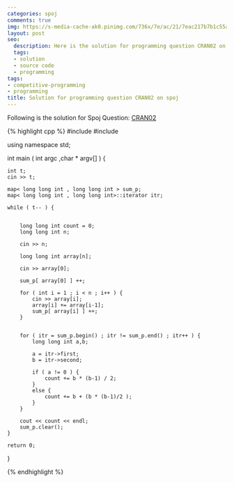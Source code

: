 ```yaml
---
categories: spoj
comments: true
img: https://s-media-cache-ak0.pinimg.com/736x/7e/ac/21/7eac217b7b1c55ab7fd56758e4e181be.jpg
layout: post
seo:
  description: Here is the solution for programming question CRAN02 on spoj
  tags:
  - solution
  - source code
  - programming
tags:
- competitive-programming
- programming
title: Solution for programming question CRAN02 on spoj
---
```


Following is the solution for Spoj Question: [CRAN02](http://www.spoj.com/problems/CRAN02/)

{% highlight cpp %}
#include <iostream>
#include <map>

using namespace std;

int main ( int argc ,char * argv[] ) {

	int t;
	cin >> t;

	map< long long int , long long int > sum_p;
	map< long long int , long long int>::iterator itr;

	while ( t-- ) {


		long long int count = 0;
		long long int n;

		cin >> n;

		long long int array[n];

		cin >> array[0];

		sum_p[ array[0] ] ++;

		for ( int i = 1 ; i < n ; i++ ) {
			cin >> array[i];
			array[i] += array[i-1];
			sum_p[ array[i] ] ++;
		}


		for ( itr = sum_p.begin() ; itr != sum_p.end() ; itr++ ) {
			long long int a,b;

			a = itr->first;
			b = itr->second;

			if ( a != 0 ) {
				count += b * (b-1) / 2;
			}
			else {
				count += b + (b * (b-1)/2 );
			}
		}

		cout << count << endl;
		sum_p.clear();
	}

	return 0;

}


{% endhighlight %}